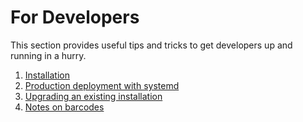 # For Developers

This section provides useful tips and tricks to get developers up and running in a hurry.

1. [Installation](./installing-bhima.md)
2. [Production deployment with systemd](./production-deployment-with-systemd.md)
3. [Upgrading an existing installation](./upgrading-bhima.md)
4. [Notes on barcodes](./barcodes.md)
